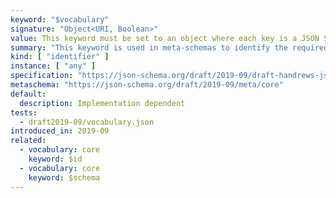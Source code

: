 ```yaml
---
keyword: "$vocabulary"
signature: "Object<URI, Boolean>"
value: This keyword must be set to an object where each key is a JSON Schema vocabulary URI and each value is a boolean that represents whether the corresponding vocabulary is considered optional (false) or required (true)
summary: "This keyword is used in meta-schemas to identify the required and optional vocabularies available for use in schemas described by that meta-schema."
kind: [ "identifier" ]
instance: [ "any" ]
specification: "https://json-schema.org/draft/2019-09/draft-handrews-json-schema-02#rfc.section.8.1.2"
metaschema: "https://json-schema.org/draft/2019-09/meta/core"
default:
  description: Implementation dependent
tests:
  - draft2019-09/vocabulary.json
introduced_in: 2019-09
related:
  - vocabulary: core
    keyword: $id
  - vocabulary: core
    keyword: $schema
---
```

